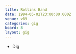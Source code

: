 ```yaml
---
title: Rollins Band
date: 1994-05-02T23:00:00.000Z
venue: v89
categories: gig
board: 8
layout: gig
---
```

+ Dig